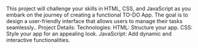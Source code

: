 This project will challenge your skills in HTML, 
CSS, and JavaScript as you embark on the journey of creating a functional TO-DO App. The 
goal is to design a user-friendly interface that allows users to manage their tasks seamlessly..
Project Details:
Technologies:
HTML: Structure your app.
CSS: Style your app for an appealing look.
JavaScript: Add dynamic and interactive functionalities.

